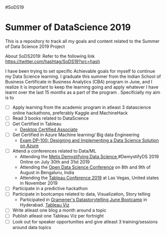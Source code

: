 #SoDS19
# Summer of DataScience 2019

This is a repository to track all my goals and content related to the Summer of Data Science 2019 Project

About SoDS2019: Refer to the following link https://twitter.com/hashtag/SoDS19?src=hash

I have been trying to set specific Achievable goals for myself to continue my Data Science learning. I graduate this summer from the Indian School of Business Certificate in Business Analytics (CBA) program in June, and I realize it is important to keep the learning going and apply whatever I have learnt over the last 15 months as a part of the program . Specifcially my aim is to

- [ ] Apply learning from the academic program in atleast 3 datascience online hackathons, preferably Kaggle and MachineHack
- [ ] Read 3 books related to DataScience
- [ ] Get Certified in Tableau
   -  [Desktop Certified Associate](https://www.tableau.com/learn/certification/desktop-certified-associate)
- [ ] Get Certified in Azure Machine learning/ Big data Engineering
   -  [Exam DP-100: Designing and Implementing a Data Science Solution on Azure](https://www.microsoft.com/en-us/learning/exam-dp-100.aspx)
- [ ] Attend a conferences related to Data/ML
   -  Attending the [Metis Demystifying Data Science ](https://www.thisismetis.com/demystifying-data-science) #DemystifyDS 2019 Online on July 30th and 31st 2019
   -  Attending the [Open Data Science Conference](https://india.odsc.com/) on 8th and 9th of August in Bengaluru, India
   -  Attending the [Tableau Conference 2019](https://tc19.tableau.com/) at Las Vegas, United states in November 2019
- [ ] Participate in a predictive hackathon
- [ ] Participate in bootcamps related to data, Visualization, Story telling
   - Participated in [Gramener's Datastorytelling June Bootcamp](https://gramener.com/hackathon/) in Hyderabad. [Tableau Viz](https://public.tableau.com/profile/snehith.allamraju#!/vizhome/DelhiBusTransitAnalysis/DelhiBusTransitAnalysis)
- [ ] Write atleast one blog a month around a topic
- [ ] Publish atleast one Tableau Viz per fortnight
- [ ] Look out for speaker opportunities and give atleast 3 training/sessions around data topics
